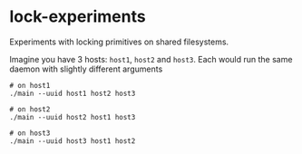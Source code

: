 # lock-experiments
Experiments with locking primitives on shared filesystems.

Imagine you have 3 hosts: `host1`, `host2` and `host3`. Each would run
the same daemon with slightly different arguments

```
# on host1
./main --uuid host1 host2 host3

# on host2
./main --uuid host2 host1 host3

# on host3
./main --uuid host3 host1 host2
```

